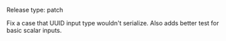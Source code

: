 Release type: patch

Fix a case that UUID input type wouldn't serialize.
Also adds better test for basic scalar inputs.
